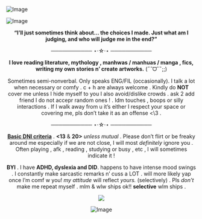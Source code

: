 ![Image](https://github.com/user-attachments/assets/a8b0e526-0935-46ec-908c-dced8c632ccf)


![Image](https://github.com/user-attachments/assets/eae84e74-9e6b-4999-a3c8-f2dfe4b4c73c)

<div align="center">
 
**“I’ll just sometimes think about... the choices I made. Just what am I judging, and who will judge me in the end?”**

<p align="center">─────────── ⋆⋅☆⋅⋆ ───────────

**I love reading literature, mythology , manhwas / manhuas / manga , fics, writing my own stories n’ create artworks.** (˶ˆᗜˆ˵;;)

Sometimes semi-nonverbal. Only speaks ENG/FIL (occasionally). I talk a lot when necessary or comfy . c + h are always welcome . Kindly do **NOT** cover me unless I hide myself to you I also avoid/dislike crowds . ask 2 add friend I do not accepr random ones ! . Idm touches , boops or silly interactions . If I walk away from u it’s either I respect your space or covering me, pls don’t take it as an offense <\3 .

<p align="center">─────────── ⋆⋅☆⋅⋆ ───────────
 
[**Basic DNI criteria**](https://listography.com/basic_dni)  . **<13** & **20>** _unless mutual_ . Please don’t flirt or be freaky around me especially if we are not close, I will most *definitely* ignore you . Often playing , afk , reading , studying or busy , etc , I will sometimes indicate it ! 

**BYI** . I have **ADHD, dyslexia and DID**. happens to have intense mood swings . I constantly make sarcastic remarks n’ cuss a LOT . will more likely yap once I’m comf w you! *my attitude* will reflect *yours.* (selectively) . Pls *don’t* make me repeat myself . mlm & wlw ships ok!! **selective** wlm ships .

![](https://komarev.com/ghpvc/?username=your-github-username&abbreviated=true/username=your-github-username&color=yellow)

![Image](https://github.com/user-attachments/assets/a6eff3a7-2ce9-4afc-b402-88eee659232f)

